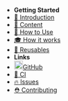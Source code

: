 - **Getting Started**
- [🐳 Introduction](/introduction.md)
- [👾 Content](/content.md)
- [🚀 How to Use](/how-to-use.md)
- [🎓 How it works](/how-it-works.md)
- [🚧 Reusables](/reusables.md)
- **Links**
- [<img src="https://github.com/vdesabou/kafka-docker-playground/raw/master/images/icons/octocat.png" width="20">GitHub](https://github.com/vdesabou/kafka-docker-playground)
- [🤖 CI](https://github.com/vdesabou/kafka-docker-playground/actions)
- [🔥 Issues](https://github.com/vdesabou/kafka-docker-playground/issues)
- [⛑ Contributing](https://github.com/vdesabou/kafka-docker-playground/blob/master/CONTRIBUTING.md)
